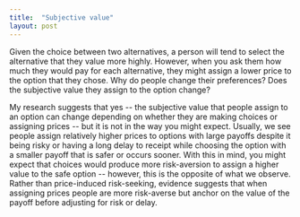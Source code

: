 ```yaml
---
title:  "Subjective value"
layout: post
---
```


Given the choice between two alternatives, a person will tend to select the alternative that they value more highly. However, when you ask them how much they would pay for each alternative, they might assign a lower price to the option that they chose. Why do people change their preferences? Does the subjective value they assign to the option change?

My research suggests that yes -- the subjective value that people assign to an option can change depending on whether they are making choices or assigning prices -- but it is not in the way you might expect. Usually, we see people assign relatively higher prices to options with large payoffs despite it being risky or having a long delay to receipt while choosing the option with a smaller payoff that is safer or occurs sooner. With this in mind, you might expect that choices would produce more risk-aversion to assign a higher value to the safe option -- however, this is the opposite of what we observe. Rather than price-induced risk-seeking, evidence suggests that when assigning prices people are more risk-averse but anchor on the value of the payoff before adjusting for risk or delay.

